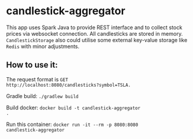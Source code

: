 # candlestick-aggregator

This app uses Spark Java to provide REST interface and to collect stock prices via websocket connection. All candlesticks are stored in memory. `CandlestickStorage` also could utilise some external key-value storage like `Redis` with minor adjustments.


## How to use it:

The request format is
<code>GET http://localhost:8080/candlesticks?symbol=TSLA.</code>

Gradle build:
<code>./gradlew build</code>

Build docker:
<code>docker build -t candlestick-aggregator .</code>

Run this container:
<code>docker run -it --rm -p 8080:8080 candlestick-aggregator</code>
